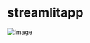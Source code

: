 # streamlitapp
![Image](https://github.com/user-attachments/assets/3038e145-37c7-45a5-9c03-d4c4c5d38bec)
